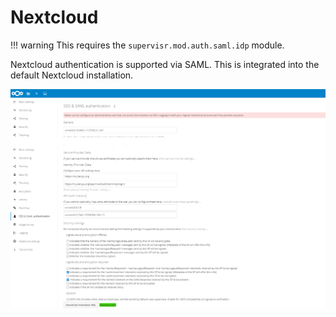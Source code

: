 # Nextcloud

!!! warning
    This requires the `supervisr.mod.auth.saml.idp` module.

Nextcloud authentication is supported via SAML. This is integrated into the default Nextcloud installation.

![Screenshot](setup.png)

